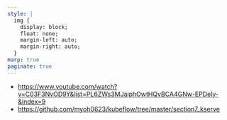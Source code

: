 ```yaml
---
style: |
  img {
    display: block;
    float: none;
    margin-left: auto;
    margin-right: auto;
  }
marp: true
paginate: true
---
```





- https://www.youtube.com/watch?v=C03F3NvOD9Y&list=PL6ZWs3MJaiphOwtHQvBCA4GNw-EPDely-&index=9
- https://github.com/myoh0623/kubeflow/tree/master/section7_kserve